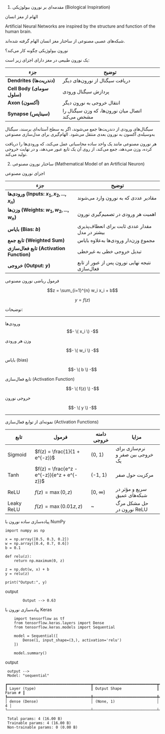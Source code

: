 1. مقدمه‌ای بر نورون بیولوژیکی (Biological Inspiration)
 
 
 الهام از مغز انسان

   Artificial Neural Networks are inspired by the structure and function of the human brain.
     
   شبکه‌های عصبی مصنوعی از ساختار مغز انسان الهام گرفته شده‌اند.


نورون بیولوژیکی چگونه کار می‌کند؟
 

یک نورون طبیعی در مغز دارای اجزای زیر است:

| جزء                        | توضیح                                             |
| -------------------------- | ------------------------------------------------- |
| **Dendrites (دندریت‌ها)**  | دریافت سیگنال از نورون‌های دیگر                   |
| **Cell Body (سومای سلول)** | پردازش سیگنال ورودی                               |
| **Axon (آکسون)**           | انتقال خروجی به نورون دیگر                        |
| **Synapse (سیناپس)**       | اتصال میان نورون‌ها، که وزن سیگنال را مشخص می‌کند |

 سیگنال‌های ورودی از دندریت‌ها جمع می‌شوند، اگر به سطح آستانه‌ای برسند، سیگنال به‌وسیله‌ی آکسون به نورون بعدی منتقل می‌شود.
 الهام‌گیری برای مدل‌سازی مصنوعی

   هر نورون مصنوعی مانند یک واحد ساده محاسباتی عمل می‌کند، که ورودی‌ها را دریافت کرده، وزن می‌دهد، جمع می‌کند، از روی آن یک تابع عبور می‌دهد، و در نهایت خروجی تولید می‌کند.

2. ساختار نورون مصنوعی (Mathematical Model of an Artificial Neuron)
 
 اجزای نورون مصنوعی


| جزء                                         | توضیح                                          |
| ------------------------------------------- | ---------------------------------------------- |
| **ورودی‌ها (Inputs: $x_1, x_2, ..., x_n$)** | مقادیر عددی که به نورون وارد می‌شوند           |
| **وزن‌ها (Weights: $w_1, w_2, ..., w_n$)**  | اهمیت هر ورودی در تصمیم‌گیری نورون             |
| **بایاس (Bias: $b$)**                       | مقدار عددی ثابت برای انعطاف‌پذیری بیشتر در مدل |
| **تابع جمع (Weighted Sum)**                 | مجموع وزن‌دار ورودی‌ها به‌علاوه بایاس          |
| **تابع فعال‌سازی (Activation Function)**    | تبدیل خروجی خطی به غیرخطی                      |
| **خروجی (Output: $y$)**                     | نتیجه نهایی نورون پس از عبور از تابع فعال‌سازی |






فرمول ریاضی نورون مصنوعی



   $$z = \sum_{i=1}^{n} w_i x_i + b$$
   
   $$y = f(z)$$
   
   توضیحات:
   

  ---
  ورودی‌ها   
   $$- \( x_i \) -$$
  
  وزن هر ورودی  
  
   $$- \( w_i \) -$$
   
   بایاس (bias)  
  
   $$- \( b \) -$$
  
   تابع فعال‌سازی (Activation Function)  
  
   $$- \( f(z) \) -$$
   
   خروجی نورون  
   
   $$- \( y \) -$$
   
   
---
نمونه‌ای از توابع فعال‌سازی (Activation Functions)

| تابع       | فرمول                                      | دامنه خروجی | مزایا                            |
| ---------- | ------------------------------------------ | ----------- | -------------------------------- |
| Sigmoid    | $f(z) = \frac{1}{1 + e^{-z}}$              | (0, 1)      | نرم‌سازی برای خروجی بین صفر و یک |
| Tanh       | $f(z) = \frac{e^z - e^{-z}}{e^z + e^{-z}}$ | (-1, 1)     | مرکزیت حول صفر                   |
| ReLU       | $f(z) = \max(0, z)$                        | \[0, ∞)     | سریع و مؤثر در شبکه‌های عمیق     |
| Leaky ReLU | $f(z) = \max(0.01z, z)$                    | \~          | حل مشکل مرگ نورون در ReLU        |

    
پیاده‌سازی ساده نورون با NumPy


    import numpy as np
    
    x = np.array([0.5, 0.3, 0.2])
    w = np.array([0.4, 0.7, 0.6])
    b = 0.1
    
    def relu(z):
        return np.maximum(0, z)
    
    z = np.dot(w, x) + b
    y = relu(z)
    
    print("Output:", y)

output
            
            Output --> 0.63



پیاده‌سازی نورون با Keras
        
        import tensorflow as tf
        from tensorflow.keras.layers import Dense
        from tensorflow.keras.models import Sequential
        
        model = Sequential([
            Dense(1, input_shape=(3,), activation='relu')
        ])
        
        model.summary()


output

     output -->
     Model: "sequential"
     
    ┏━━━━━━━━━━━━━━━━━━━━━━━━━━━━━━━━━━━━━━┳━━━━━━━━━━━━━━━━━━━━━━━━━━━━━┳━━━━━━━━━━━━━━━━━┓
    ┃ Layer (type)                         ┃ Output Shape                ┃         Param # ┃
    ┡━━━━━━━━━━━━━━━━━━━━━━━━━━━━━━━━━━━━━━╇━━━━━━━━━━━━━━━━━━━━━━━━━━━━━╇━━━━━━━━━━━━━━━━━┩
    │ dense (Dense)                        │ (None, 1)                   │               4 │
    └──────────────────────────────────────┴─────────────────────────────┴─────────────────┘

     Total params: 4 (16.00 B)
     Trainable params: 4 (16.00 B)
     Non-trainable params: 0 (0.00 B)




